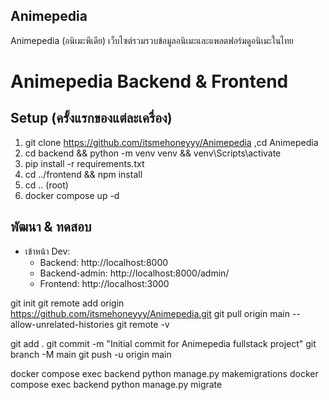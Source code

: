 ## Animepedia
Animepedia (อนิเมะพีเดีย) เว็บไซต์รวมรวบข้อมูลอนิเมะและแพลตฟอร์มดูอนิเมะในไทย

# Animepedia Backend & Frontend

## Setup (ครั้งแรกของแต่ละเครื่อง)
1. git clone https://github.com/itsmehoneyyy/Animepedia ,cd Animepedia
2. cd backend && python -m venv venv && venv\Scripts\activate
3. pip install -r requirements.txt
4. cd ../frontend && npm install
5. cd .. (root)
6. docker compose up -d

## พัฒนา & ทดสอบ
- เข้าหน้า Dev:
  - Backend: http://localhost:8000
  - Backend-admin: http://localhost:8000/admin/
  - Frontend: http://localhost:3000


git init
git remote add origin https://github.com/itsmehoneyyy/Animepedia.git
git pull origin main --allow-unrelated-histories
git remote -v

git add .
git commit -m "Initial commit for Animepedia fullstack project"
git branch -M main
git push -u origin main

docker compose exec backend python manage.py makemigrations
docker compose exec backend python manage.py migrate

